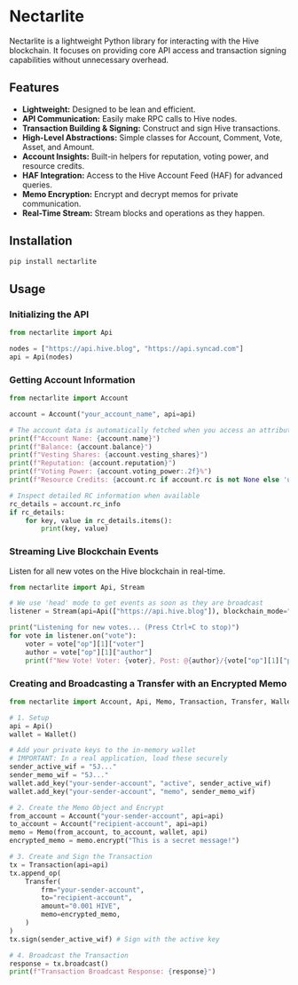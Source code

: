 # Nectarlite

Nectarlite is a lightweight Python library for interacting with the Hive blockchain. It focuses on providing core API access and transaction signing capabilities without unnecessary overhead.

## Features

- **Lightweight:** Designed to be lean and efficient.
- **API Communication:** Easily make RPC calls to Hive nodes.
- **Transaction Building & Signing:** Construct and sign Hive transactions.
- **High-Level Abstractions:** Simple classes for Account, Comment, Vote, Asset, and Amount.
- **Account Insights:** Built-in helpers for reputation, voting power, and resource credits.
- **HAF Integration:** Access to the Hive Account Feed (HAF) for advanced queries.
- **Memo Encryption:** Encrypt and decrypt memos for private communication.
- **Real-Time Stream:** Stream blocks and operations as they happen.

## Installation

```bash
pip install nectarlite
```

## Usage

### Initializing the API

```python
from nectarlite import Api

nodes = ["https://api.hive.blog", "https://api.syncad.com"]
api = Api(nodes)
```

### Getting Account Information

```python
from nectarlite import Account

account = Account("your_account_name", api=api)

# The account data is automatically fetched when you access an attribute
print(f"Account Name: {account.name}")
print(f"Balance: {account.balance}")
print(f"Vesting Shares: {account.vesting_shares}")
print(f"Reputation: {account.reputation}")
print(f"Voting Power: {account.voting_power:.2f}%")
print(f"Resource Credits: {account.rc if account.rc is not None else 'unavailable'}")

# Inspect detailed RC information when available
rc_details = account.rc_info
if rc_details:
    for key, value in rc_details.items():
        print(key, value)
```

### Streaming Live Blockchain Events

Listen for all new votes on the Hive blockchain in real-time.

```python
from nectarlite import Api, Stream

# We use 'head' mode to get events as soon as they are broadcast
listener = Stream(api=Api(["https://api.hive.blog"]), blockchain_mode="head")

print("Listening for new votes... (Press Ctrl+C to stop)")
for vote in listener.on("vote"):
    voter = vote["op"][1]["voter"]
    author = vote["op"][1]["author"]
    print(f"New Vote! Voter: {voter}, Post: @{author}/{vote["op"][1]["permlink"]}")
```

### Creating and Broadcasting a Transfer with an Encrypted Memo

```python
from nectarlite import Account, Api, Memo, Transaction, Transfer, Wallet

# 1. Setup
api = Api()
wallet = Wallet()

# Add your private keys to the in-memory wallet
# IMPORTANT: In a real application, load these securely
sender_active_wif = "5J..."
sender_memo_wif = "5J..."
wallet.add_key("your-sender-account", "active", sender_active_wif)
wallet.add_key("your-sender-account", "memo", sender_memo_wif)

# 2. Create the Memo Object and Encrypt
from_account = Account("your-sender-account", api=api)
to_account = Account("recipient-account", api=api)
memo = Memo(from_account, to_account, wallet, api)
encrypted_memo = memo.encrypt("This is a secret message!")

# 3. Create and Sign the Transaction
tx = Transaction(api=api)
tx.append_op(
    Transfer(
        frm="your-sender-account",
        to="recipient-account",
        amount="0.001 HIVE",
        memo=encrypted_memo,
    )
)
tx.sign(sender_active_wif) # Sign with the active key

# 4. Broadcast the Transaction
response = tx.broadcast()
print(f"Transaction Broadcast Response: {response}")
```
